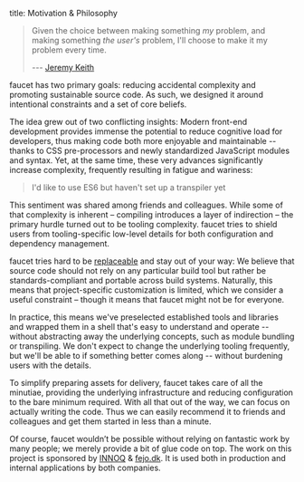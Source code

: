 title: Motivation & Philosophy

> Given the choice between making something _my_ problem, and making something
> _the user's_ problem, I'll choose to make it my problem every time.
> 
> --- [Jeremy Keith](https://adactio.com/journal/7706)

faucet has two primary goals: reducing accidental complexity and promoting
sustainable source code. As such, we designed it around intentional constraints
and a set of core beliefs.

The idea grew out of two conflicting insights: Modern front-end development
provides immense the potential to reduce cognitive load for developers, thus making
code both more enjoyable and maintainable -- thanks to CSS pre-processors and
newly standardized JavaScript modules and syntax. Yet, at the same time, these
very advances significantly increase complexity, frequently resulting in fatigue
and wariness:

> I'd like to use ES6 but haven't set up a transpiler yet

This sentiment was shared among friends and colleagues. While some of that
complexity is inherent – compiling  introduces a layer of indirection – the
primary hurdle turned out to be tooling complexity. faucet tries to shield
users from tooling-specific low-level details for both configuration and
dependency management.

faucet tries hard to be
[replaceable](https://martinfowler.com/bliki/SacrificialArchitecture.html) and
stay out of your way: We believe that source code should not rely on any
particular build tool but rather be standards-compliant and portable across
build systems. Naturally, this means that project-specific customization is
limited, which we consider a useful constraint – though it means that faucet
might not be for everyone.

In practice, this means we've preselected established tools and libraries and
wrapped them in a shell that's easy to understand and operate -- without
abstracting away the underlying concepts, such as module bundling or
transpiling. We don't expect to change the underlying tooling frequently, but
we'll be able to if something better comes along -- without burdening users with
the details.

To simplify preparing assets for delivery, faucet takes care of all the
minutiae, providing the underlying infrastructure and reducing configuration to
the bare minimum required. With all that out of the way, we can focus on
actually writing the code. Thus we can easily recommend it to friends and
colleagues and get them started in less than a minute.

Of course, faucet wouldn’t be possible without relying on fantastic work by many
people; we merely provide a bit of glue code on top. The work on this project is
sponsored by [INNOQ](https://www.innoq.com) & [fejo.dk](https://www.fejo.dk). It
is used both in production and internal applications by both companies.
